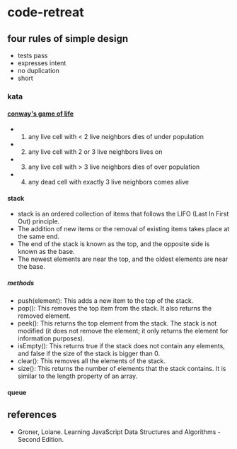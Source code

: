 # code-retreat

## four rules of simple design
* tests pass
* expresses intent
* no duplication
* short

### kata

#### [conway's game of life](https://en.wikipedia.org/wiki/Conway%27s_Game_of_Life#Rules)
* 1. any live cell with < 2 live neighbors dies of under population
* 2. any live cell with 2 or 3 live neighbors lives on
* 3. any live cell with > 3 live neighbors dies of over population
* 4. any dead cell with exactly 3 live neighbors comes alive

#### stack
* stack is an ordered collection of items that follows the LIFO (Last In First Out) principle.
* The addition of new items or the removal of existing items takes place at the same end.
* The end of the stack is known as the top, and the opposite side is known as the base.
* The newest elements are near the top, and the oldest elements are near the base.

##### methods
* push(element): This adds a new item to the top of the stack.
* pop(): This removes the top item from the stack. It also returns the removed element.
* peek(): This returns the top element from the stack. The stack is not modified (it does not remove the element;
it only returns the element for information purposes).
* isEmpty(): This returns true if the stack does not contain any elements,
and false if the size of the stack is bigger than 0.
* clear(): This removes all the elements of the stack.
* size(): This returns the number of elements that the stack contains. It is similar to the length property of an array.

#### queue


## references
* Groner, Loiane. Learning JavaScript Data Structures and Algorithms - Second Edition.